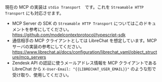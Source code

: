 現在の MCP の実装は `stdio Transport`　です。これを `Streamable HTTP Transport` にも対応させます。

- MCP Server の SDK の `Streamable HTTP Transport` についてはこのドキュメントを参考にしてください。 https://github.com/modelcontextprotocol/typescript-sdk
- 通信相手の MCP クライアントとしては LibreChat を想定しています。MCP サーバの実装の参考にしてください。 https://www.librechat.ai/docs/configuration/librechat_yaml/object_structure/mcp_servers
- Zendesk API の認証に使うメールアドレス情報を MCP クライアントである LibreChat から `X-User-Email: "{{LIBRECHAT_USER_EMAIL}}"` のような形で受け取り、使用してください。
